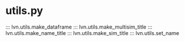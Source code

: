 # utils.py

<!-- ::: lvn.utils.bold
::: lvn.utils.progress -->
::: lvn.utils.make_dataframe
::: lvn.utils.make_multisim_title
::: lvn.utils.make_name_title
::: lvn.utils.make_sim_title
::: lvn.utils.set_name
